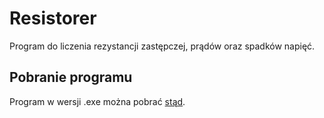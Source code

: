# Resistorer

Program do liczenia rezystancji zastępczej, prądów oraz spadków napięć.

## Pobranie programu

Program w wersji .exe można pobrać [stąd](https://github.com/Nircek/resistorer/releases/latest).
